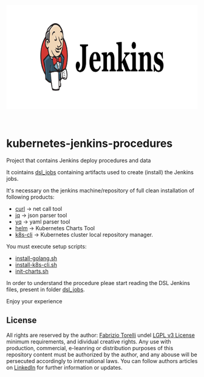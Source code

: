 <p align="center">
<img width="893" height="274" src="images/jenkins.png"></img>
</p><br/>

# kubernetes-jenkins-procedures

Project that contains Jenkins deploy procedures and data 

It cointains [dsl_jobs](/dsl_jobs) containing artifacts used to create (install) the Jenkins jobs.

It's necessary on the jenkins machine/repository of full clean installation of following products:
* [curl](https://curl.haxx.se/) -> net call tool
* [jq](https://stedolan.github.io/jq/) -> json parser tool
* [yq](https://mikefarah.gitbook.io/yq/) -> yaml parser tool
* [helm](https://helm.sh/) -> Kubernetes Charts Tool
* [k8s-cli](https://github.com/hellgate75/k8s-cli) -> Kubernetes cluster local repository manager.

You must execute setup scripts:
* [install-golang.sh](/install-golang.sh)
* [install-k8s-cli.sh ](/install-k8s-cli.sh)
* [init-charts.sh](/init-charts.sh)

In order to understand the procedure pleae start reading the DSL Jenkins files, present in folder  [dsl_jobs](/dsl_jobs).

Enjoy your experience

## License

All rights are reserved by the author: [Fabrizio Torelli](mailto:hellgate75@gmail.com) undel [LGPL v3 License](/LICENSE) minimum requirements, and idividual creative rights. Any use with production, commercial, e-leanring or distribution purposes of this repository content must be authorized by the author, and any abouse will be persecuted accordingly to international laws. You can follow authors articles on [LinkedIn](https://www.linkedin.com/in/fabriziotorelli) for further information or updates.
